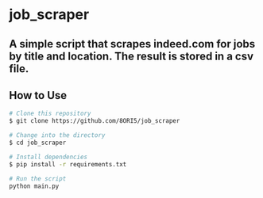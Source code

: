# job_scraper

## A simple script that scrapes indeed.com for jobs by title and location. The result is stored in a csv file.

## How to Use

```bash
# Clone this repository
$ git clone https://github.com/8ORI5/job_scraper

# Change into the directory
$ cd job_scraper

# Install dependencies
$ pip install -r requirements.txt

# Run the script
python main.py
```
